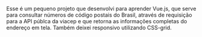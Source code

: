 Esse é um pequeno projeto que desenvolvi para aprender Vue.js, que serve para consultar números de código postais do Brasil, através de requisição para a API públca da viacep e que retorna as informações completas do endereço em tela. Também deixei responsivo utilizando CSS-grid.
